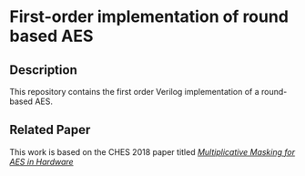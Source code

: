 
# First-order implementation of round based AES

## Description 
This repository contains the first order Verilog implementation of a round-based AES. 

## Related Paper
This work is based on the CHES 2018 paper titled [*Multiplicative Masking for AES in Hardware*](https://tches.iacr.org/index.php/TCHES/article/view/7282)

